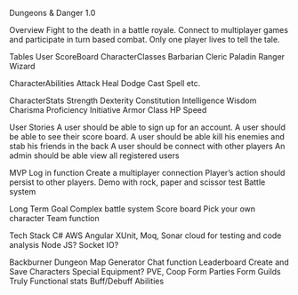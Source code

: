Dungeons & Danger 1.0

Overview
Fight to the death in a battle royale. Connect to multiplayer games and participate in turn based combat. Only one player lives to tell the tale.

Tables
User
ScoreBoard
CharacterClasses
Barbarian
Cleric
Paladin
Ranger
Wizard

CharacterAbilities
Attack
Heal
Dodge
Cast Spell
etc.

CharacterStats
Strength
Dexterity
Constitution
Intelligence
Wisdom
Charisma
Proficiency
Initiative
Armor Class
HP
Speed

User Stories
A user should be able to sign up for an account.
A user should be able to see their score board.
A user should be able kill his enemies and stab his friends in the back
A user should be connect with other players
An admin should be able view all registered users

MVP
Log in function 
Create a multiplayer connection
Player’s action should persist to other players.
 Demo with rock, paper and scissor test
Battle system

Long Term Goal
Complex battle system
Score board
Pick your own character
Team function
	


Tech Stack
C#
AWS
Angular
XUnit, Moq, Sonar cloud for testing and code analysis
Node JS?
Socket IO?



Backburner
Dungeon Map Generator
Chat function
Leaderboard
Create and Save Characters
Special Equipment?
PVE, Coop
Form Parties
Form Guilds
Truly Functional stats
Buff/Debuff Abilities
